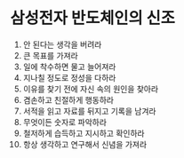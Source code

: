 # 삼성전자 반도체인의 신조
1. 안 된다는 생각을 버려라  
2. 큰 목표를 가져라  
3. 일에 착수하면 물고 늘어져라  
4. 지나칠 정도로 정성을 다하라  
5. 이유를 찾기 전에 자신 속의 원인을 찾아라  
6. 겸손하고 친절하게 행동하라  
7. 서적을 읽고 자료를 뒤지고 기록을 남겨라  
8. 무엇이든 숫자로 파악하라  
9. 철저하게 습득하고 지시하고 확인하라  
10. 항상 생각하고 연구해서 신념을 가져라  